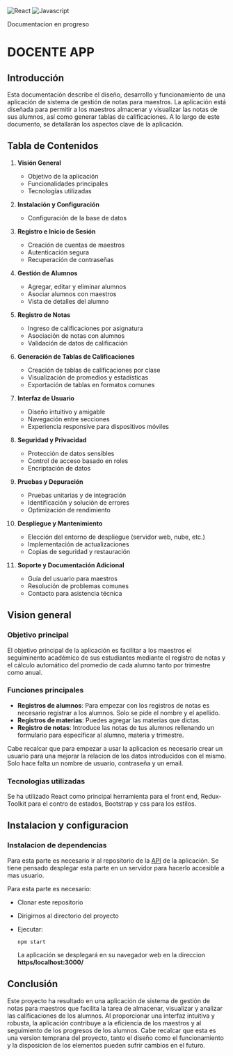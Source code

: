 ![React](https://img.shields.io/badge/-ReactJs-61DAFB?logo=react&logoColor=white&style=for-the-badge)
![Javascript](https://shields.io/badge/JavaScript-F7DF1E?logo=JavaScript&logoColor=000&style=flat-square)

Documentacion en progreso

# DOCENTE APP

## Introducción

Esta documentación describe el diseño, desarrollo y funcionamiento de una aplicación de sistema de gestión de notas para maestros. La aplicación está diseñada para permitir a los maestros almacenar y visualizar las notas de sus alumnos, así como generar tablas de calificaciones. A lo largo de este documento, se detallarán los aspectos clave de la aplicación.

## Tabla de Contenidos

1. **Visión General**

   - Objetivo de la aplicación
   - Funcionalidades principales
   - Tecnologías utilizadas

2. **Instalación y Configuración**

   - Configuración de la base de datos

3. **Registro e Inicio de Sesión**

   - Creación de cuentas de maestros
   - Autenticación segura
   - Recuperación de contraseñas

4. **Gestión de Alumnos**

   - Agregar, editar y eliminar alumnos
   - Asociar alumnos con maestros
   - Vista de detalles del alumno

5. **Registro de Notas**

   - Ingreso de calificaciones por asignatura
   - Asociación de notas con alumnos
   - Validación de datos de calificación

6. **Generación de Tablas de Calificaciones**

   - Creación de tablas de calificaciones por clase
   - Visualización de promedios y estadísticas
   - Exportación de tablas en formatos comunes

7. **Interfaz de Usuario**

   - Diseño intuitivo y amigable
   - Navegación entre secciones
   - Experiencia responsive para dispositivos móviles

8. **Seguridad y Privacidad**

   - Protección de datos sensibles
   - Control de acceso basado en roles
   - Encriptación de datos

9. **Pruebas y Depuración**

   - Pruebas unitarias y de integración
   - Identificación y solución de errores
   - Optimización de rendimiento

10. **Despliegue y Mantenimiento**

    - Elección del entorno de despliegue (servidor web, nube, etc.)
    - Implementación de actualizaciones
    - Copias de seguridad y restauración

11. **Soporte y Documentación Adicional**
    - Guía del usuario para maestros
    - Resolución de problemas comunes
    - Contacto para asistencia técnica

## Vision general

### Objetivo principal

El objetivo principal de la aplicación es facilitar a los maestros el seguiminento académico de sus estudiantes mediante el registro de notas y el cálculo automático del promedio de cada alumno tanto por trimestre como anual.

### Funciones principales

- **Registros de alumnos**: Para empezar con los registros de notas es necesario registrar a los alumnos. Solo se pide el nombre y el apellido.
- **Registros de materias**: Puedes agregar las materias que dictas.
- **Registro de notas**: Introduce las notas de tus alumnos rellenando un formulario para especificar al alumno, materia y trimestre.

Cabe recalcar que para empezar a usar la aplicacion es necesario crear un usuario para una mejorar la relacion de los datos introducidos con el mismo. Solo hace falta un nombre de usuario, contraseña y un email.

### Tecnologias utilizadas

Se ha utilizado React como principal herramienta para el front end, Redux-Toolkit para el contro de estados, Bootstrap y css para los estilos.

## Instalacion y configuracion

### Instalacion de dependencias

Para esta parte es necesario ir al repositorio de la <a href="https://github.com/adrian411997/api-system-students">API</a> de la aplicación. Se tiene pensado desplegar esta parte en un servidor para hacerlo accesible a mas usuario.

Para esta parte es necesario:

- Clonar este repositorio
- Dirigirnos al directorio del proyecto
- Ejecutar:

  ```
  npm start
  ```

  La aplicación se desplegará en su navegador web en la direccion **https/localhost:3000/**

## Conclusión

Este proyecto ha resultado en una aplicación de sistema de gestión de notas para maestros que facilita la tarea de almacenar, visualizar y analizar las calificaciones de los alumnos. Al proporcionar una interfaz intuitiva y robusta, la aplicación contribuye a la eficiencia de los maestros y al seguimiento de los progresos de los alumnos. 
Cabe recalcar que esta es una version temprana del proyecto, tanto el diseño como el funcionamiento y la disposicion de los elementos pueden sufrir cambios en el futuro.

